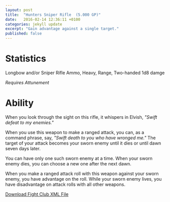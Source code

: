 ```yaml
---
layout: post
title:  "Hunters Sniper Rifle  (5.000 GP)"
date:   2016-02-14 12:36:11 +0100
categories: jekyll update
excerpt: "Gain advantage against a single target."
published: false
---
```


# Statistics
Longbow and/or Sniper Rifle
Ammo, Heavy, Range, Two-handed
1d8 damge

*Requires Attunement*

# Ability

When you look through the sight on this rifle, it whispers in Elvish, _"Swift defeat to my enemies."_

When you use this weapon to make a ranged attack, you can, as a command phrase, say, _"Swift death to you who have wronged me."_
The target of your attack becomes your sworn enemy until it dies or until dawn seven days later.

You can have only one such sworn enemy at a time. When your sworn enemy dies, you can choose a new one after the next dawn.

When you make a ranged attack roll with this weapon against your sworn enemy, you have advantage on the roll.
While your sworn enemy lives, you have disadvantage on attack rolls with all other weapons.

<a href="{{site.url}}/for-the-players/items/hunters-sniper-rifle.xml">Download Fight Club XML File</a>